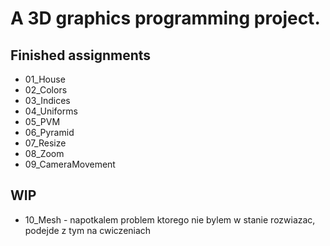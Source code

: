 # A 3D graphics programming project.

## Finished assignments

- 01_House
- 02_Colors
- 03_Indices
- 04_Uniforms
- 05_PVM
- 06_Pyramid
- 07_Resize
- 08_Zoom
- 09_CameraMovement

## WIP

- 10_Mesh - napotkalem problem ktorego nie bylem w stanie rozwiazac, podejde z tym na cwiczeniach

